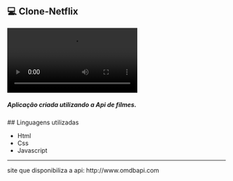## 💻 Clone-Netflix

![Alt text](/assets/aplicacao.mp4)

<h5>Aplicação criada utilizando a Api de filmes.</h5>
## Linguagens utilizadas
<ul>
<li>Html</li>
<li>Css </li>
<li>Javascript</li>
</ul>
<hr>
<p>site que disponibiliza a api: http://www.omdbapi.com </p>